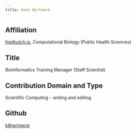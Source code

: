 ```yaml
---
title: Kate Hertweck
---
```

## Affiliation
[fredhutch.io](http://www.fredhutch.io), Computational Biology (Public Health Sciences)


## Title
Bioinformatics Training Manager (Staff Scientist)


## Contribution Domain and Type
Scientific Computing - writing and editing


## Github
[k8hertweck](https://github.com/k8hertweck)

